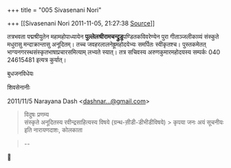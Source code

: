+++
title = "005 Sivasenani Nori"

+++
[[Sivasenani Nori	2011-11-05, 21:27:38 [Source](https://groups.google.com/g/bvparishat/c/pw3JUMuqlno)]]



तत्रभवता पद्मश्रीयुतेन महामहोपाध्यायेन **पुल्लेलश्रीरामचन्द्रुडु**पण्डितकविवरेण्येन पुरा गीताञ्जलीकाव्यं संस्कुते मधुरासु मन्दाक्रान्तासु अनूदितम्। तच्च जवहरलालनेह्रूमहोदयेभ्यः समर्पितः स्वीकृतश्च। पुस्तकमेतत् भाग्यनगरस्थसंस्कृतभाषाप्रचारसमित्याम् लभ्यते स्यात्। तत्र सचिवस्य अरुणकुमारमहोदयस्य सम्पर्कः 040 24615481 इत्यत्र कुर्यात्।

  

बुधजनविधेयः

शिवसेनानीः  
  

2011/11/5 Narayana Dash \<[dashnar...@gmail.com]()\>  

> विदुषः प्रणम्य  
> संस्कृते अनूदितस्य रवीन्द्रसाहित्यस्य विषये (ग्रन्थ-सी़डी-डीभीडीविषये) > कृपया जनः अयं सूचनीयः इति नारायणदाशः, कोलकाता  

> --  




